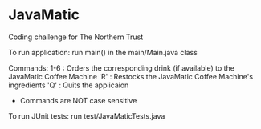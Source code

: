 # JavaMatic
Coding challenge for The Northern Trust

To run application: run main() in the main/Main.java class

Commands:
1-6 : Orders the corresponding drink (if available) to the JavaMatic Coffee Machine
'R' : Restocks the JavaMatic Coffee Machine's ingredients
'Q' : Quits the applicaion
- Commands are NOT case sensitive

To run JUnit tests: run test/JavaMaticTests.java
